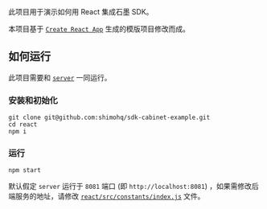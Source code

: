 此项目用于演示如何用 React 集成石墨 SDK。

本项目基于 [`Create React App`](https://create-react-app.dev/) 生成的模版项目修改而成。

## 如何运行

此项目需要和 [`server`](/server) 一同运行。

### 安装和初始化

```shell
git clone git@github.com:shimohq/sdk-cabinet-example.git
cd react
npm i
```

### 运行

```
npm start
```

默认假定 `server` 运行于 `8081` 端口 (即 `http://localhost:8081`) ，如果需修改后端服务的地址，请修改 [`react/src/constants/index.js`](/react/src/constants/index.js) 文件。

